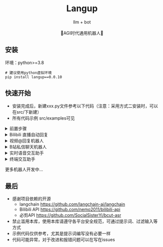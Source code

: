 # <center> Langup
<p align='center'>
   llm + bot
<br>
<br>
    🚀AGI时代通用机器人🚀
</p>

## 安装
环境：python>=3.8

```shell
# 建议使用python虚拟环境
pip install langup==0.0.10
```

## 快速开始
- 安装完成后，新建xxx.py文件参考以下代码（注意：采用方式二安装时，可以在src/下新建）
- 所有代码示例 src/examples可见

<details>
    <summary> 前置步骤 </summary>

OpenAI配置
```python
# 1.手动传入
from langup import config
config.set_openai_config(openai_api_key='xxx', model_name='gpt-3.5-turbo')  # langchain.ChatOpenAI 参数

# 2.环境变量方式 见下
# openai_config更多参数不做解释
```

Bilibili配置
```python
from langup import config, get_cookies
# 1.手动传入：登录Bilibili 从浏览器获取cookie:https://nemo2011.github.io/bilibili-api/#/get-credential
config.set_bilibili_config(sessdata='xxx', buvid3='xxx', bili_jct='xxx', dedeuserid='xxx', ac_time_value='xxx')

# 2.自动读取浏览器的缓存cookie
# config.auth.set_bilibili_config(**get_cookies(domain_name='bilibili.com', browser='edge'))

# 3.环境变量方式 见下
```

代理配置
```python
# 系统内openai设置代理
from langup import config
config.set_openai_config(openai_api_key='xxx', model_name='gpt-3.5-turbo', openai_proxy='http://xxx')

# 系统内部全局(包括bilibili_api)设置代理
# config.proxy = 'http://xxx'

# 系统外设置系统代理
...
```

环境变量设置
- 通过环境变量设置参数：工作目录下新建 .env 文件
  ```text
  OPENAI_API_KEY=xxx
  sessdata=xxx
  buvid3=xxx
  ```

</details>

<details>
    <summary>Bilibili 直播自动回复</summary>

```python
from langup import VtuBer

# from langup import SchedulingEvent, LiveInputType, KeywordReply

up = VtuBer(
    system="""角色：你现在是一位在哔哩哔哩网站的主播，你很熟悉哔哩哔哩上的网友发言习惯和平台调性，擅长与年轻人打交道。
背景：通过直播中和用户弹幕的互动，产出有趣的对话，以此吸引更多人来观看直播并关注你。
任务：你在直播过程中会对每一位直播间用户发的弹幕进行回答，但是要以“杠精”的思维去回答，你会怒怼这些弹幕，不放过每一条弹幕，每次回答字数不能超过100字。""",
    # 人设
    room_id=00000,  # Bilibili房间号
    ### 进阶 ##
    # is_filter=True,  # 是否开启过滤
    # extra_ban_words=[],  # 额外的违禁词
    ## 关键词指定回复
    # keyword_replies=[KeywordReply(keyword='是AI', content='我不是AI我是真人')],
    ## 调度任务
    # schedulers=[
    #   SchedulingEvent(live_type=LiveInputType.user, live_input='给粉丝讲一个冷笑话',time='9:11'),  # 9:11分的时候gpt生成"live_input"的回复
    #   SchedulingEvent(live_type=LiveInputType.speech, live_input='关注永雏塔菲谢谢喵！',time='1h')  # 每隔一小时固定读文案
    # ],
    ## langchain知识库、检索器提供上下文，参考langchain文档 需要自己实例化
    # retriever="<class 'langchain_core.retrievers.BaseRetriever'>"
)
up.run()
```
</details>

<details>
    <summary>视频@回复机器人</summary>
<br>

```python
from langup import VideoCommentUP

# 需要配置Bilibili、OpenAI
# ...

up = VideoCommentUP(
    system="你是一位B站资深二次元爱好者，请你锐评我给你的视频！",
    signals=['总结一下', '评论一下'],
    reply_temple=(
        '{answer}'
        '本条回复由AI生成，'
        '由@{nickname}召唤。'
    )
)
up.run()
```
注: 新版本使用了B站AI总结的接口
</details>

<details>
    <summary>B站私信聊天机器人</summary>
<br>

```python
from langup import ChatUP

# 需要配置Bilibili、OpenAI
# ...

ChatUP(system='你是一位聊天AI助手').run()
```
</details>

<details>
    <summary>实时语音交互助手</summary>

```python
from langup import UserInputReplyUP

# 需要配置OpenAI
# ...

# 语音实时识别回复
# 语音识别参数见config.convert
UserInputReplyUP(system='你是一位AI助手', listen='speech').run() 
```
</details>

<details>
    <summary>终端交互助手</summary>
<br>

```python
from langup import UserInputReplyUP, config

# 需要配置OpenAI
# ...

# 终端回复
UserInputReplyUP(system='你是一位AI助手', listen='console').run()
```
</details>

更多机器人开发中...

## 最后
- 感谢项目依赖的开源
  - langchain https://github.com/langchain-ai/langchain
  - Bilibili API https://github.com/nemo2011/bilibili-api
  - 必剪API https://github.com/SocialSisterYi/bcut-asr
- 禁止滥用本库，使用本库请遵守各平台安全规范，可通过提示词、过滤输入等方式
- 示例代码仅供参考，尤其是提示词编写没有必要一样
- 代码可能异常，对于改进和报错问题可以在写在issues
